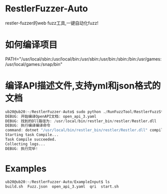 # RestlerFuzzer-Auto
restler-fuzzer的web fuzz工具,一键自动化fuzz!


# 如何编译项目
PATH="/usr/local/sbin:/usr/local/bin:/usr/sbin:/usr/bin:/sbin:/bin:/usr/games:/usr/local/games:/snap/bin"



# 编译API描述文件,支持yml和json格式的文档
```d
ub20@ub20:~/RestlerFuzzer-Auto$ sudo python ./RunFuzzTool/RestlerFuzzStart.py --jsonfile ./ExampleInput/Fuzz.json --uploadPath ./TestDir/ --FuzzStateOutputPath ./TestDir/ --ALLFuzzWorkPath ./TestDir/
DEBUG: 开始编译OpenAPI文档: open_api_3.yaml
DEBUG: 找到的Dll路径为: /usr/local/bin/restler_bin/restler/Restler.dll
DEBUG: 执行编译编译命令
command: dotnet "/usr/local/bin/restler_bin/restler/Restler.dll" compile --api_spec "/home/ub20/RestlerFuzzer-Auto/TestDir/example_fuzz_task_1/open_api_3.yaml"
Starting task Compile...
Task Compile succeeded.
Collecting logs...
DEBUG: 执行完毕!
```

# Examples
```d
ub20@ub20:~/RestlerFuzzer-Auto/ExampleInput$ ls
build.sh  Fuzz.json  open_api_3.yaml  qri  start.sh

```

